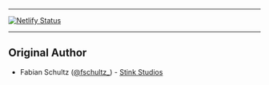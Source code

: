 ***

[![Netlify Status](https://api.netlify.com/api/v1/badges/80b56456-8442-4874-b5a6-1c4deab04b2c/deploy-status)](https://app.netlify.com/sites/frosty-darwin-e5b496/deploys)

---

## Original Author

* Fabian Schultz ([@fschultz_](https://twitter.com/fschultz_)) - [Stink Studios](https://stinkstudios.com)
